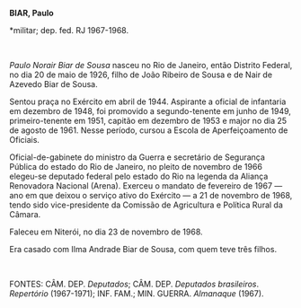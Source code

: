**BIAR, Paulo**

\*militar; dep. fed. RJ 1967-1968.

 

*Paulo Norair Biar de Sousa* nasceu no Rio de Janeiro, então Distrito
Federal, no dia 20 de maio de 1926, filho de João Ribeiro de Sousa e de
Nair de Azevedo Biar de Sousa.

Sentou praça no Exército em abril de 1944. Aspirante a oficial de
infantaria em dezembro de 1948, foi promovido a segundo-tenente em junho
de 1949, primeiro-tenente em 1951, capitão em dezembro de 1953 e major
no dia 25 de agosto de 1961. Nesse período, cursou a Escola de
Aperfeiçoamento de Oficiais.

Oficial-de-gabinete do ministro da Guerra e secretário de Segurança
Pública do estado do Rio de Janeiro, no pleito de novembro de 1966
elegeu-se deputado federal pelo estado do Rio na legenda da Aliança
Renovadora Nacional (Arena). Exerceu o mandato de fevereiro de 1967 —
ano em que deixou o serviço ativo do Exército — a 21 de novembro de
1968, tendo sido vice-presidente da Comissão de Agricultura e Política
Rural da Câmara.

Faleceu em Niterói, no dia 23 de novembro de 1968.

Era casado com Ilma Andrade Biar de Sousa, com quem teve três filhos.

 

FONTES: CÂM. DEP. *Deputados*; CÂM. DEP. *Deputados* *brasileiros*.
*Repertório* (1967-1971); INF. FAM.; MIN. GUERRA. *Almanaque* (1967).

 
